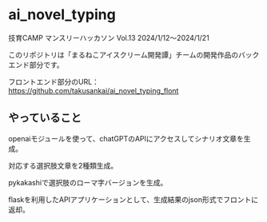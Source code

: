 # ai_novel_typing

技育CAMP マンスリーハッカソン Vol.13 2024/1/12～2024/1/21

このリポジトリは「まるねこアイスクリーム開発譚」チームの開発作品のバックエンド部分です。

フロントエンド部分のURL：https://github.com/takusankai/ai_novel_typing_flont

## やっていること

openaiモジュールを使って、chatGPTのAPIにアクセスしてシナリオ文章を生成。

対応する選択肢文章を2種類生成。

pykakashiで選択肢のローマ字バージョンを生成。

flaskを利用したAPIアプリケーションとして、生成結果のjson形式でフロントに返却。
